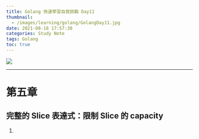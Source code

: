 ```yaml
---
title: Golang 快速學習自我挑戰 Day11
thumbnail:
  - /images/learning/golang/GolangDay11.jpg
date: 2021-08-18 17:57:38
categories: Study Note
tags: Golang
toc: true
---
```

<img src="/images/learning/golang/GolangDay11.jpg">

***
# 第五章
## 完整的 Slice 表達式：限制 Slice 的 capacity
1. 



